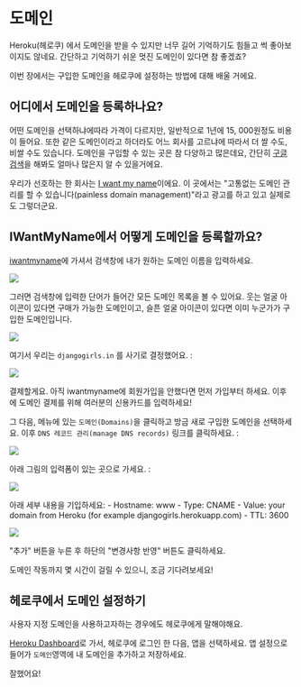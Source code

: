 # 도메인

Heroku(헤로쿠) 에서 도메인을 받을 수 있지만 너무 길어 기억하기도 힘들고 썩 좋아보이지도 않네요. 간단하고 기억하기 쉬운 멋진 도메인이 있다면 참 좋겠죠?

이번 장에서는 구입한 도메인을 헤로쿠에 설정하는 방법에 대해 배울 거에요.

## 어디에서 도메인을 등록하나요?

어떤 도메인을 선택하냐에따라 가격이 다르지만, 일반적으로 1년에 15, 000원정도 비용이 들어요. 또한 같은 도메인이라고 하더라도 어느 회사를 고르냐에 따라서 더 쌀 수도, 비쌀 수도 있습니다. 도메인을 구입할 수 있는 곳은 참 다양하고 많은데요, 간단히 [구글 검색][1]을 해봐도 얼마나 많은지 알 수 있을거에요.

 [1]: https://www.google.com/search?q=register%20domain

우리가 선호하는 한 회사는 [I want my name][2]이에요. 이 곳에서는 "고통없는 도메인 관리를 할 수 있습니다(painless domain management)"라고 광고를 하고 있고 실제로도 그렇더군요.

 [2]: https://iwantmyname.com/

## IWantMyName에서 어떻게 도메인을 등록할까요?

[iwantmyname][3]에 가셔서 검색창에 내가 원하는 도메인 이름을 입력하세요.

 [3]: https://iwantmyname.com

![][4]

 [4]: images/1.png

그러면 검색창에 입력한 단어가 들어간 모든 도메인 목록을 볼 수 있어요. 웃는 얼굴 아이콘이 있다면 구매가 가능한 도메인이고, 슬픈 얼굴 아이콘이 있다면 이미 누군가가 구입한 도메인입니다.

![][5]

 [5]: images/2.png

여기서 우리는 `djangogirls.in` 를 사기로 결정했어요. :

![][6]

 [6]: images/3.png

결제할게요. 아직 iwantmyname에 회원가입을 안했다면 먼저 가입부터 하세요. 이후에 도메인 결제를 위해 여러분의 신용카드를 입력하세요!

그 다음, 메뉴에 있는 `도메인(Domains)`을 클릭하고 방금 새로 구입한 도메인을 선택하세요. 이후 `DNS 레코드 관리(manage DNS records)` 링크를 클릭하세요. :

![][7]

 [7]: images/4.png

아래 그림의 입력폼이 있는 곳으로 가세요. :

![][8]

 [8]: images/5.png

아래 세부 내용을 기입하세요: - Hostname: www - Type: CNAME - Value: your domain from Heroku (for example djangogirls.herokuapp.com) - TTL: 3600

![][9]

 [9]: images/6.png

"추가" 버튼을 누른 후 하단의 "변경사항 반영" 버튼도 클릭하세요.

도메인 작동까지 몇 시간이 걸릴 수 있으니, 조금 기다려보세요!

## 헤로쿠에서 도메인 설정하기

사용자 지정 도메인을 사용하고자하는 경우에도 헤로쿠에게 말해야해요.

[Heroku Dashboard][10]로 가서, 헤로쿠에 로그인 한 다음, 앱을 선택하세요. 앱 설정으로 들어가 `도메인`영역에 내 도메인을 추가하고 저장하세요.

 [10]: https://dashboard.heroku.com/apps

잘했어요!
